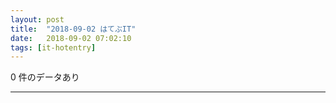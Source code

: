 ```yaml
---
layout: post
title:  "2018-09-02 はてぶIT"
date:   2018-09-02 07:02:10
tags: [it-hotentry]
---
```

0 件のデータあり

<hr>
